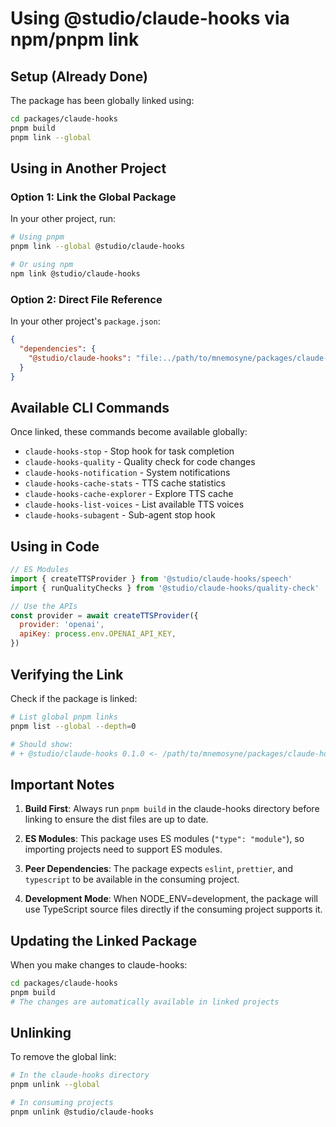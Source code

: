 # Using @studio/claude-hooks via npm/pnpm link

## Setup (Already Done)

The package has been globally linked using:

```bash
cd packages/claude-hooks
pnpm build
pnpm link --global
```

## Using in Another Project

### Option 1: Link the Global Package

In your other project, run:

```bash
# Using pnpm
pnpm link --global @studio/claude-hooks

# Or using npm
npm link @studio/claude-hooks
```

### Option 2: Direct File Reference

In your other project's `package.json`:

```json
{
  "dependencies": {
    "@studio/claude-hooks": "file:../path/to/mnemosyne/packages/claude-hooks"
  }
}
```

## Available CLI Commands

Once linked, these commands become available globally:

- `claude-hooks-stop` - Stop hook for task completion
- `claude-hooks-quality` - Quality check for code changes
- `claude-hooks-notification` - System notifications
- `claude-hooks-cache-stats` - TTS cache statistics
- `claude-hooks-cache-explorer` - Explore TTS cache
- `claude-hooks-list-voices` - List available TTS voices
- `claude-hooks-subagent` - Sub-agent stop hook

## Using in Code

```javascript
// ES Modules
import { createTTSProvider } from '@studio/claude-hooks/speech'
import { runQualityChecks } from '@studio/claude-hooks/quality-check'

// Use the APIs
const provider = await createTTSProvider({
  provider: 'openai',
  apiKey: process.env.OPENAI_API_KEY,
})
```

## Verifying the Link

Check if the package is linked:

```bash
# List global pnpm links
pnpm list --global --depth=0

# Should show:
# + @studio/claude-hooks 0.1.0 <- /path/to/mnemosyne/packages/claude-hooks
```

## Important Notes

1. **Build First**: Always run `pnpm build` in the claude-hooks directory before linking to ensure the dist files are up to date.

2. **ES Modules**: This package uses ES modules (`"type": "module"`), so importing projects need to support ES modules.

3. **Peer Dependencies**: The package expects `eslint`, `prettier`, and `typescript` to be available in the consuming project.

4. **Development Mode**: When NODE_ENV=development, the package will use TypeScript source files directly if the consuming project supports it.

## Updating the Linked Package

When you make changes to claude-hooks:

```bash
cd packages/claude-hooks
pnpm build
# The changes are automatically available in linked projects
```

## Unlinking

To remove the global link:

```bash
# In the claude-hooks directory
pnpm unlink --global

# In consuming projects
pnpm unlink @studio/claude-hooks
```

